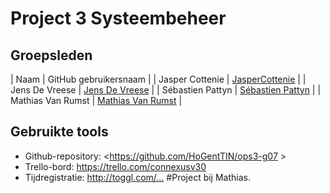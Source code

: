 # Project 3 Systeembeheer

## Groepsleden

| Naam     | GitHub gebruikersnaam                   |
| Jasper Cottenie | [JasperCottenie](https://github.com/JasperCottenie) |
| Jens De Vreese | [Jens De Vreese](https://github.com/jensdevreese) |
| Sébastien Pattyn | [Sébastien Pattyn](https://github.com/Sebastienpattyn) |
| Mathias Van Rumst | [Mathias Van Rumst](https://github.com/mathias27) |

## Gebruikte tools
* Github-repository: <https://github.com/HoGentTIN/ops3-g07 >
* Trello-bord: <https://trello.com/connexusv30>
* Tijdregistratie: <http://toggl.com/...> #Project bij Mathias.
